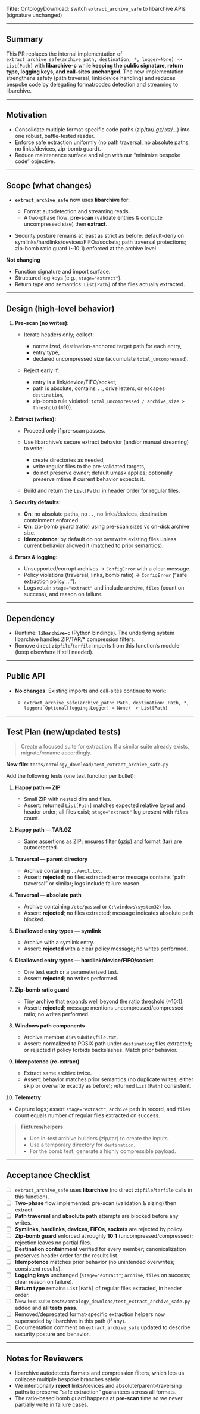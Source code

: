 **Title:** OntologyDownload: switch `extract_archive_safe` to libarchive APIs (signature unchanged)

---

## Summary

This PR replaces the internal implementation of `extract_archive_safe(archive_path, destination, *, logger=None) -> List[Path]` with **libarchive-c** while **keeping the public signature, return type, logging keys, and call-sites unchanged**. The new implementation strengthens safety (path traversal, link/device handling) and reduces bespoke code by delegating format/codec detection and streaming to libarchive.

---

## Motivation

* Consolidate multiple format-specific code paths (zip/tar/*.gz/*.xz/…) into one robust, battle-tested reader.
* Enforce safe extraction uniformly (no path traversal, no absolute paths, no links/devices, zip-bomb guard).
* Reduce maintenance surface and align with our “minimize bespoke code” objective.

---

## Scope (what changes)

* **`extract_archive_safe`** now uses **libarchive** for:

  * Format autodetection and streaming reads.
  * A two-phase flow: **pre-scan** (validate entries & compute uncompressed size) then **extract**.
* Security posture remains at least as strict as before: default-deny on symlinks/hardlinks/devices/FIFOs/sockets; path traversal protections; zip-bomb ratio guard (~10:1) enforced at the archive level.

**Not changing**

* Function signature and import surface.
* Structured log keys (e.g., `stage="extract"`).
* Return type and semantics: `List[Path]` of the files actually extracted.

---

## Design (high-level behavior)

1. **Pre-scan (no writes):**

   * Iterate headers only; collect:

     * normalized, destination-anchored target path for each entry,
     * entry type,
     * declared uncompressed size (accumulate `total_uncompressed`).
   * Reject early if:

     * entry is a link/device/FIFO/socket,
     * path is absolute, contains `..`, drive letters, or escapes `destination`,
     * zip-bomb rule violated: `total_uncompressed / archive_size > threshold` (≈10).

2. **Extract (writes):**

   * Proceed only if pre-scan passes.
   * Use libarchive’s secure extract behavior (and/or manual streaming) to write:

     * create directories as needed,
     * write regular files to the pre-validated targets,
     * do not preserve owner; default umask applies; optionally preserve mtime if current behavior expects it.
   * Build and return the `List[Path]` in header order for regular files.

3. **Security defaults:**

   * **On**: no absolute paths, no `..`, no links/devices, destination containment enforced.
   * **On**: zip-bomb guard (ratio) using pre-scan sizes vs on-disk archive size.
   * **Idempotence**: by default do not overwrite existing files unless current behavior allowed it (matched to prior semantics).

4. **Errors & logging:**

   * Unsupported/corrupt archives → `ConfigError` with a clear message.
   * Policy violations (traversal, links, bomb ratio) → `ConfigError` (“safe extraction policy …”).
   * Logs retain `stage="extract"` and include `archive`, `files` (count on success), and reason on failure.

---

## Dependency

* Runtime: **`libarchive-c`** (Python bindings). The underlying system libarchive handles ZIP/TAR/* compression filters.
* Remove direct `zipfile`/`tarfile` imports from this function’s module (keep elsewhere if still needed).

---

## Public API

* **No changes**. Existing imports and call-sites continue to work:

  * `extract_archive_safe(archive_path: Path, destination: Path, *, logger: Optional[logging.Logger] = None) -> List[Path]`

---

## Test Plan (new/updated tests)

> Create a focused suite for extraction. If a similar suite already exists, migrate/rename accordingly.

**New file**: `tests/ontology_download/test_extract_archive_safe.py`

Add the following tests (one test function per bullet):

1. **Happy path — ZIP**

   * Small ZIP with nested dirs and files.
   * Assert: returned `List[Path]` matches expected relative layout and header order; all files exist; `stage="extract"` log present with `files` count.

2. **Happy path — TAR.GZ**

   * Same assertions as ZIP; ensures filter (gzip) and format (tar) are autodetected.

3. **Traversal — parent directory**

   * Archive containing `../evil.txt`.
   * Assert: **rejected**; no files extracted; error message contains “path traversal” or similar; logs include failure reason.

4. **Traversal — absolute path**

   * Archive containing `/etc/passwd` or `C:\windows\system32\foo`.
   * Assert: **rejected**; no files extracted; message indicates absolute path blocked.

5. **Disallowed entry types — symlink**

   * Archive with a symlink entry.
   * Assert: **rejected** with a clear policy message; no writes performed.

6. **Disallowed entry types — hardlink/device/FIFO/socket**

   * One test each or a parameterized test.
   * Assert: **rejected**; no writes performed.

7. **Zip-bomb ratio guard**

   * Tiny archive that expands well beyond the ratio threshold (≈10:1).
   * Assert: **rejected**; message mentions uncompressed/compressed ratio; no writes performed.

8. **Windows path components**

   * Archive member `dir\subdir\file.txt`.
   * Assert: normalized to POSIX path under `destination`; files extracted; or rejected if policy forbids backslashes. Match prior behavior.

9. **Idempotence (re-extract)**

   * Extract same archive twice.
   * Assert: behavior matches prior semantics (no duplicate writes; either skip or overwrite exactly as before); returned `List[Path]` consistent.

10. **Telemetry**

* Capture logs; assert `stage="extract"`, `archive` path in record, and `files` count equals number of regular files extracted on success.

> **Fixtures/helpers**
>
> * Use in-test archive builders (zip/tar) to create the inputs.
> * Use a temporary directory for `destination`.
> * For the bomb test, generate a highly compressible payload.

---

## Acceptance Checklist

* [ ] `extract_archive_safe` uses **libarchive** (no direct `zipfile`/`tarfile` calls in this function).
* [ ] **Two-phase** flow implemented: pre-scan (validation & sizing) then extract.
* [ ] **Path traversal** and **absolute path** attempts are blocked before any writes.
* [ ] **Symlinks, hardlinks, devices, FIFOs, sockets** are rejected by policy.
* [ ] **Zip-bomb guard** enforced at roughly **10:1** (uncompressed/compressed); rejection leaves no partial files.
* [ ] **Destination containment** verified for every member; canonicalization preserves header order for the results list.
* [ ] **Idempotence** matches prior behavior (no unintended overwrites; consistent results).
* [ ] **Logging keys** unchanged (`stage="extract"`; `archive`, `files` on success; clear reason on failure).
* [ ] **Return type** remains `List[Path]` of regular files extracted, in header order.
* [ ] New test suite `tests/ontology_download/test_extract_archive_safe.py` added and **all tests pass**.
* [ ] Removed/deprecated format-specific extraction helpers now superseded by libarchive in this path (if any).
* [ ] Documentation comment on `extract_archive_safe` updated to describe security posture and behavior.

---

## Notes for Reviewers

* libarchive autodetects formats and compression filters, which lets us collapse multiple bespoke branches safely.
* We intentionally **reject** links/devices and absolute/parent-traversing paths to preserve “safe extraction” guarantees across all formats.
* The ratio-based bomb guard happens at **pre-scan** time so we never partially write in failure cases.
